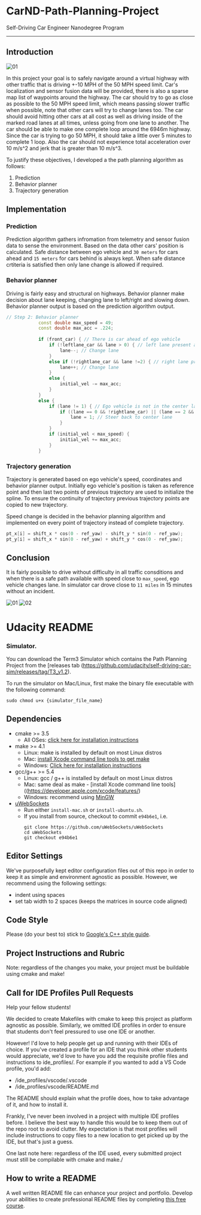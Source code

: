 # CarND-Path-Planning-Project
Self-Driving Car Engineer Nanodegree Program

---
## Introduction

![01](./images/Path-planning)

In this project your goal is to safely navigate around a virtual highway with other traffic that is driving +-10 MPH of the 50 MPH speed limit. Car's localization and sensor fusion data will be provided, there is also a sparse map list of waypoints around the highway. The car should try to go as close as possible to the 50 MPH speed limit, which means passing slower traffic when possible, note that other cars will try to change lanes too. The car should avoid hitting other cars at all cost as well as driving inside of the marked road lanes at all times, unless going from one lane to another. The car should be able to make one complete loop around the 6946m highway. Since the car is trying to go 50 MPH, it should take a little over 5 minutes to complete 1 loop. Also the car should not experience total acceleration over 10 m/s^2 and jerk that is greater than 10 m/s^3.

To justify these objectives, I developed a the path planning algorithm as follows:

1. Prediction
2. Behavior planner
3. Trajectory generation

## Implementation
### Prediction

Prediction algorithm gathers infromation from telemetry and sensor fusion data to sense the environment. Based on the data other cars' position is calculated. Safe distance between ego vehicle and `30 meters` for cars ahead and `15 meters` for cars behind is always kept. When safe distance crtiteria is satisfied then only lane change is allowed if required.

### Behavior planner

Driving is fairly easy and structural on highways. Behavior planner make decision about lane keeping, changing lane to left/right and slowing down. Behavior planner output is based on the prediction algorithm output. 

```c++
// Step 2: Behavior planner
            const double max_speed = 49;
            const double max_acc = .224;
            
            if (front_car) { // There is car ahead of ego vehicle
                if (!leftlane_car && lane > 0) { // left lane present and no car in left lane
                    lane--; // Change lane
                }
                else if (!rightlane_car && lane !=2) { // right lane present and no car in right lane
                    lane++; // Change lane
                }
                else {
                    initial_vel -= max_acc;
                }
            }
            else {
                if (lane != 1) { // Ego vehicle is not in the center lane
                    if ((lane == 0 && !rightlane_car) || (lane == 2 && !leftlane_car)) {
                        lane = 1; // Steer back to center lane
                    }
                }
                if (initial_vel < max_speed) {
                    initial_vel += max_acc;
                }
            }
```

### Trajectory generation

Trajectory is generated based on ego vehicle's speed, coordinates and behavior planner output. Initially ego vehicle's position is taken as reference point and then last two points of previous trajectory are used to initialize the spline. To ensure the continuity of trajectory previous trajectory points are copied to new trajectory.

Speed change is decided in the behavior planning algorithm and implemented on every point of trajectory instead of complete trajectory.

```c++
pt_x[i] = shift_x * cos(0 - ref_yaw) - shift_y * sin(0 - ref_yaw);
pt_y[i] = shift_x * sin(0 - ref_yaw) + shift_y * cos(0 - ref_yaw);
```


## Conclusion

It is fairly possible to drive without difficulty in all traffic consditions and when there is a safe path available with speed close to `max_speed`, ego vehicle changes lane. In simulator car drove close to `11 miles` in 15 minutes without an incident.

![01](./images/Path-planning-4miles.png)
![02](./images/Path-planning-10miles.png)

# Udacity README   
### Simulator.
You can download the Term3 Simulator which contains the Path Planning Project from the [releases tab (https://github.com/udacity/self-driving-car-sim/releases/tag/T3_v1.2).  

To run the simulator on Mac/Linux, first make the binary file executable with the following command:
```shell
sudo chmod u+x {simulator_file_name}
```

## Dependencies

* cmake >= 3.5
  * All OSes: [click here for installation instructions](https://cmake.org/install/)
* make >= 4.1
  * Linux: make is installed by default on most Linux distros
  * Mac: [install Xcode command line tools to get make](https://developer.apple.com/xcode/features/)
  * Windows: [Click here for installation instructions](http://gnuwin32.sourceforge.net/packages/make.htm)
* gcc/g++ >= 5.4
  * Linux: gcc / g++ is installed by default on most Linux distros
  * Mac: same deal as make - [install Xcode command line tools]((https://developer.apple.com/xcode/features/)
  * Windows: recommend using [MinGW](http://www.mingw.org/)
* [uWebSockets](https://github.com/uWebSockets/uWebSockets)
  * Run either `install-mac.sh` or `install-ubuntu.sh`.
  * If you install from source, checkout to commit `e94b6e1`, i.e.
    ```
    git clone https://github.com/uWebSockets/uWebSockets 
    cd uWebSockets
    git checkout e94b6e1
    ```

## Editor Settings

We've purposefully kept editor configuration files out of this repo in order to
keep it as simple and environment agnostic as possible. However, we recommend
using the following settings:

* indent using spaces
* set tab width to 2 spaces (keeps the matrices in source code aligned)

## Code Style

Please (do your best to) stick to [Google's C++ style guide](https://google.github.io/styleguide/cppguide.html).

## Project Instructions and Rubric

Note: regardless of the changes you make, your project must be buildable using
cmake and make!


## Call for IDE Profiles Pull Requests

Help your fellow students!

We decided to create Makefiles with cmake to keep this project as platform
agnostic as possible. Similarly, we omitted IDE profiles in order to ensure
that students don't feel pressured to use one IDE or another.

However! I'd love to help people get up and running with their IDEs of choice.
If you've created a profile for an IDE that you think other students would
appreciate, we'd love to have you add the requisite profile files and
instructions to ide_profiles/. For example if you wanted to add a VS Code
profile, you'd add:

* /ide_profiles/vscode/.vscode
* /ide_profiles/vscode/README.md

The README should explain what the profile does, how to take advantage of it,
and how to install it.

Frankly, I've never been involved in a project with multiple IDE profiles
before. I believe the best way to handle this would be to keep them out of the
repo root to avoid clutter. My expectation is that most profiles will include
instructions to copy files to a new location to get picked up by the IDE, but
that's just a guess.

One last note here: regardless of the IDE used, every submitted project must
still be compilable with cmake and make./

## How to write a README
A well written README file can enhance your project and portfolio.  Develop your abilities to create professional README files by completing [this free course](https://www.udacity.com/course/writing-readmes--ud777).

